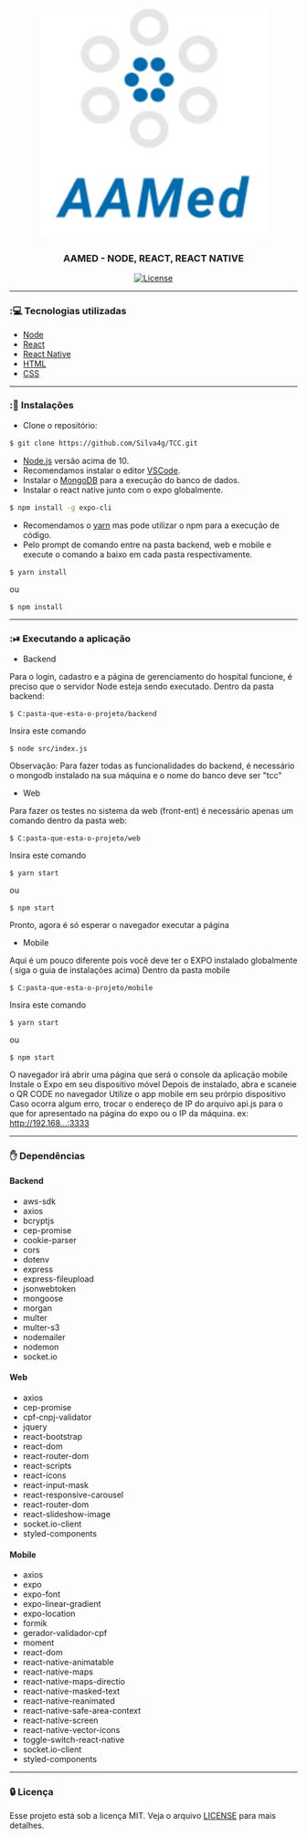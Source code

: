 <h3 align="center">
    <img alt="logo" title="#logo" width="400px" src=".github/icon.png">
</h3>

<h3 align="center">AAMED - NODE, REACT, REACT NATIVE</h3>

<div align="center">  
  <a href="https://github.com/Silva4g/TCC/blob/master/LICENSE">
    <img alt="License" src="https://img.shields.io/badge/license-MIT-brightgreen" />
  </a>
</div>

---

### :💻 Tecnologias utilizadas 
- [Node](https://nodejs.org/en/)
- [React](https://pt-br.reactjs.org/)
- [React Native](https://reactnative.dev/)
- [HTML](https://developer.mozilla.org/pt-BR/docs/Web/HTML)
- [CSS](https://developer.mozilla.org/pt-BR/docs/Web/CSS)

---

### :🚧 Instalações
  - Clone o repositório:

  ```bash
  $ git clone https://github.com/Silva4g/TCC.git
  ```
  - [Node.js](https://nodejs.org/en/) versão acima de 10.
  - Recomendamos instalar o editor [VSCode](https://code.visualstudio.com/download).
  - Instalar o [MongoDB](https://www.mongodb.com/download-center) para a execução do banco de dados.
  - Instalar o react native junto com o expo globalmente.
  ``` sh
  $ npm install -g expo-cli
  ```
  - Recomendamos o [yarn](https://classic.yarnpkg.com/pt-BR/docs/install/#windows-stable) mas pode utilizar o npm para a execução de código.
  - Pelo prompt de comando entre na pasta backend, web e mobile e execute o comando a baixo em cada pasta respectivamente.
  ```sh
  $ yarn install
  ```
  ou 
  ```
  $ npm install
  ```

  ---

  ### :⏯ Executando a aplicação

  - Backend

  Para o login, cadastro e a página de gerenciamento do hospital funcione, é preciso que o servidor Node esteja sendo executado.
  Dentro da pasta backend:
  ```
  $ C:pasta-que-esta-o-projeto/backend
  ```
  Insira este comando
  ```
  $ node src/index.js
  ```
  Observação: Para fazer todas as funcionalidades do backend, é necessário o mongodb instalado na sua máquina e o nome do banco deve ser "tcc"

  - Web

  Para fazer os testes no sistema da web (front-ent) é necessário apenas um comando
  dentro da pasta web:
  ```
  $ C:pasta-que-esta-o-projeto/web
  ```
   Insira este comando
  ```
  $ yarn start
  ```
  ou
  ```
  $ npm start
  ```
  Pronto, agora é só esperar o navegador executar a página

  - Mobile

  Aqui é um pouco diferente pois você deve ter o EXPO instalado globalmente ( siga o guia de instalações acima)
  Dentro da pasta mobile
  ```
  $ C:pasta-que-esta-o-projeto/mobile
  ```
  Insira este comando
  ```
  $ yarn start
  ```
  ou
  ```
  $ npm start
  ```
  O navegador irá abrir uma página que será o console da aplicação mobile
  Instale o Expo em seu dispositivo móvel
  Depois de instalado, abra e scaneie o QR CODE no navegador
  Utilize o app mobile em seu prórpio dispositivo
  Caso ocorra algum erro, trocar o endereço de IP do arquivo api.js para o que for apresentado na página do expo ou o IP da máquina. ex: http://192.168...:3333

  ---

  ### ✋ Dependências

  #### Backend

  - aws-sdk
  - axios
  - bcryptjs
  - cep-promise
  - cookie-parser
  - cors
  - dotenv
  - express
  - express-fileupload
  - jsonwebtoken
  - mongoose
  - morgan
  - multer
  - multer-s3
  - nodemailer
  - nodemon
  - socket.io

  #### Web

  - axios
  - cep-promise
  - cpf-cnpj-validator
  - jquery
  - react-bootstrap
  - react-dom
  - react-router-dom
  - react-scripts
  - react-icons
  - react-input-mask
  - react-responsive-carousel
  - react-router-dom
  - react-slideshow-image
  - socket.io-client
  - styled-components

  #### Mobile

  - axios
  - expo
  - expo-font
  - expo-linear-gradient
  - expo-location
  - formik
  - gerador-validador-cpf
  - moment
  - react-dom
  - react-native-animatable
  - react-native-maps
  - react-native-maps-directio
  - react-native-masked-text
  - react-native-reanimated
  - react-native-safe-area-context
  - react-native-screen
  - react-native-vector-icons
  - toggle-switch-react-native
  - socket.io-client
  - styled-components
  
---

### 🔒 Licença

Esse projeto está sob a licença MIT. Veja o arquivo [LICENSE](LICENSE) para mais detalhes.